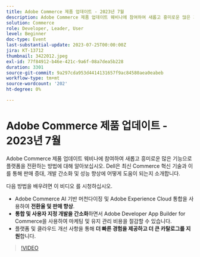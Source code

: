 ```yaml
---
title: Adobe Commerce 제품 업데이트 - 2023년 7월
description: Adobe Commerce 제품 업데이트 웨비나에 참여하여 새롭고 흥미로운 많은 기능으로 플랫폼을 전환하는 방법에 대해 알아보십시오. Dell은 최신 Commerce 혁신 기술과 이를 통해 판매 증대, 개발 간소화 및 성능 향상에 어떻게 도움이 되는지 소개합니다. 이 비디오를 통해 Adobe Commerce AI 기반 머천다이징 및 Adobe Experience Cloud 통합을 사용하여 전환율 및 판매를 높이는 방법에 대해 알아보십시오.  Adobe Developer App Builder for Commerce을 사용하여 통합 및 맞춤형 개발을 간소화하는 동시에 마켓 출시 시간 및 유지 관리 비용을 절감할 수 있습니다.  플랫폼 및 클라우드 개선을 통해 더 빠른 경험을 제공하고 더 큰 규모의 카탈로그를 지원합니다.
solution: Commerce
role: Developer, Leader, User
level: Beginner
doc-type: Event
last-substantial-update: 2023-07-25T00:00:00Z
jira: KT-13712
thumbnail: 3422012.jpeg
exl-id: 77f84912-b46e-421c-9a6f-08a7dea5b228
duration: 3301
source-git-commit: 9a297cda953d4414131657f9ac84580aea0eabeb
workflow-type: tm+mt
source-wordcount: '202'
ht-degree: 0%

---
```


# Adobe Commerce 제품 업데이트 - 2023년 7월

Adobe Commerce 제품 업데이트 웨비나에 참여하여 새롭고 흥미로운 많은 기능으로 플랫폼을 전환하는 방법에 대해 알아보십시오. Dell은 최신 Commerce 혁신 기술과 이를 통해 판매 증대, 개발 간소화 및 성능 향상에 어떻게 도움이 되는지 소개합니다.

다음 방법을 배우려면 이 비디오 를 시청하십시오.

* Adobe Commerce AI 기반 머천다이징 및 Adobe Experience Cloud 통합을 사용하여 **전환율 및 판매 향상**.
* **통합 및 사용자 지정 개발을 간소화**&#x200B;하면서 Adobe Developer App Builder for Commerce을 사용하여 마케팅 및 유지 관리 비용을 절감할 수 있습니다.
* 플랫폼 및 클라우드 개선 사항을 통해 **더 빠른 경험을 제공하고 더 큰 카탈로그를 지원**&#x200B;합니다.

>[!VIDEO](https://video.tv.adobe.com/v/3422012/?learn=on)
